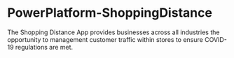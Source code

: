 # PowerPlatform-ShoppingDistance
The Shopping Distance App provides businesses across all industries the opportunity to management customer traffic within stores to ensure COVID-19 regulations are met.
